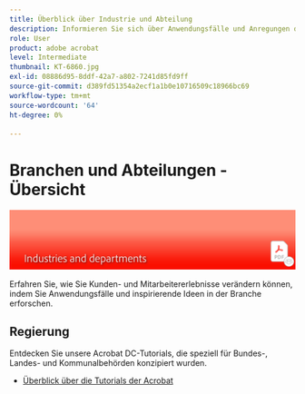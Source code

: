 ```yaml
---
title: Überblick über Industrie und Abteilung
description: Informieren Sie sich über Anwendungsfälle und Anregungen der Branche, wie Sie Kunden- und Mitarbeitererlebnisse transformieren können.
role: User
product: adobe acrobat
level: Intermediate
thumbnail: KT-6860.jpg
exl-id: 08886d95-8ddf-42a7-a802-7241d85fd9ff
source-git-commit: d389fd51354a2ecf1a1b0e10716509c18966bc69
workflow-type: tm+mt
source-wordcount: '64'
ht-degree: 0%

---
```


# Branchen und Abteilungen - Übersicht

![Image der Acrobat-Industrie](../assets/Hero-Industry.png)

Erfahren Sie, wie Sie Kunden- und Mitarbeitererlebnisse verändern können, indem Sie Anwendungsfälle und inspirierende Ideen in der Branche erforschen.

## Regierung

Entdecken Sie unsere Acrobat DC-Tutorials, die speziell für Bundes-, Landes- und Kommunalbehörden konzipiert wurden.

* [Überblick über die Tutorials der Acrobat](gov/gov-overview.md)
